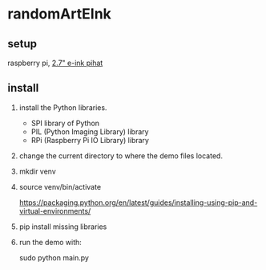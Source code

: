 # randomArtEInk
## setup
raspberry pi, [2.7" e-ink pihat](https://www.waveshare.com/2.7inch-e-paper-hat.htm)

## install
1. install the Python libraries. 
    - SPI library of Python
    - PIL (Python Imaging Library) library
    - RPi (Raspberry Pi IO Library) library
2. change the current directory to where the demo files located. 
3. mkdir venv 
4. source venv/bin/activate

    https://packaging.python.org/en/latest/guides/installing-using-pip-and-virtual-environments/

5. pip install missing libraries 
6. run the demo with:

    sudo python main.py

